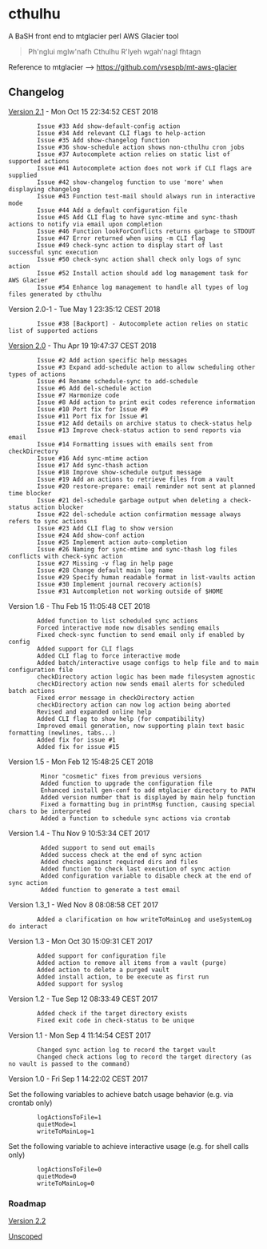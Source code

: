 # cthulhu
A BaSH front end to mtglacier perl AWS Glacier tool

> Ph'nglui mglw'nafh Cthulhu R'lyeh wgah'nagl fhtagn 

Reference to mtglacier --> https://github.com/vsespb/mt-aws-glacier

## Changelog

[Version 2.1](https://github.com/PaoloRipa/cthulhu/milestone/4) - Mon Oct 15 22:34:52 CEST 2018

            Issue #33 Add show-default-config action
            Issue #34 Add relevant CLI flags to help-action
            Issue #35 Add show-changelog function
            Issue #36 show-schedule action shows non-cthulhu cron jobs 
            Issue #37 Autocomplete action relies on static list of supported actions
            Issue #41 Autocomplete action does not work if CLI flags are supplied
            Issue #42 show-changelog function to use 'more' when displaying changelog
            Issue #43 Function test-mail should always run in interactive mode
            Issue #44 Add a default configuration file 
            Issue #45 Add CLI flag to have sync-mtime and sync-thash actions to notify via email upon completion
            Issue #46 Function lookForConflicts returns garbage to STDOUT
            Issue #47 Error returned when using -m CLI flag
            Issue #49 check-sync action to display start of last successful sync execution
            Issue #50 check-sync action shall check only logs of sync action
            Issue #52 Install action should add log management task for AWS Glacier
            Issue #54 Enhance log management to handle all types of log files generated by cthulhu

Version 2.0-1 - Tue May  1 23:35:12 CEST 2018

            Issue #38 [Backport] - Autocomplete action relies on static list of supported actions

[Version 2.0](https://github.com/PaoloRipa/cthulhu/milestone/1) - Thu Apr 19 19:47:37 CEST 2018

            Issue #2 Add action specific help messages
            Issue #3 Expand add-schedule action to allow scheduling other types of actions 
            Issue #4 Rename schedule-sync to add-schedule 
            Issue #6 Add del-schedule action 
            Issue #7 Harmonize code
            Issue #8 Add action to print exit codes reference information 
            Issue #10 Port fix for Issue #9 
            Issue #11 Port fix for Issue #1 
            Issue #12 Add details on archive status to check-status help 
            Issue #13 Improve check-status action to send reports via email 
            Issue #14 Formatting issues with emails sent from checkDirectory 
            Issue #16 Add sync-mtime action
            Issue #17 Add sync-thash action 
            Issue #18 Improve show-schedule output message 
            Issue #19 Add an actions to retrieve files from a vault 
            Issue #20 restore-prepare: email reminder not sent at planned time blocker 
            Issue #21 del-schedule garbage output when deleting a check-status action blocker 
            Issue #22 del-schedule action confirmation message always refers to sync actions 
            Issue #23 Add CLI flag to show version 
            Issue #24 Add show-conf action 
            Issue #25 Implement action auto-completion
            Issue #26 Naming for sync-mtime and sync-thash log files conflicts with check-sync action
            Issue #27 Missing -v flag in help page
            Issue #28 Change default main log name
            Issue #29 Specify human readable format in list-vaults action
            Issue #30 Implement journal recovery action(s)
            Issue #31 Autcompletion not working outside of $HOME

Version 1.6 - Thu Feb 15 11:05:48 CET 2018

            Added function to list scheduled sync actions
            Forced interactive mode now disables sending emails
            Fixed check-sync function to send email only if enabled by config
            Added support for CLI flags
            Added CLI flag to force interactive mode
            Added batch/interactive usage configs to help file and to main configuration file
            checkDirectory action logic has been made filesystem agnostic
            checkDirectory action now sends email alerts for scheduled batch actions
            Fixed error message in checkDirectory action
            checkDirectory action can now log action being aborted
            Revised and expanded online help
            Added CLI flag to show help (for compatibility)
            Improved email generation, now supporting plain text basic formatting (newlines, tabs...)
            Added fix for issue #1
            Added fix for issue #15

Version 1.5 - Mon Feb 12 15:48:25 CET 2018 

             Minor "cosmetic" fixes from previous versions
             Added function to upgrade the configuration file 
             Enhanced install gen-conf to add mtglacier directory to PATH 
             Added version number that is displayed by main help function
             Fixed a formatting bug in printMsg function, causing special chars to be interpreted
             Added a function to schedule sync actions via crontab 

Version 1.4 - Thu Nov 9 10:53:34 CET 2017

             Added support to send out emails
             Added success check at the end of sync action
             Added checks against required dirs and files
             Added function to check last execution of sync action
             Added configuration variable to disable check at the end of sync action
             Added function to generate a test email

Version 1.3_1 - Wed Nov  8 08:08:58 CET 2017
            
            Added a clarification on how writeToMainLog and useSystemLog do interact

Version 1.3 - Mon Oct 30 15:09:31 CET 2017
            
            Added support for configuration file 
            Added action to remove all items from a vault (purge) 
            Added action to delete a purged vault 
            Added install action, to be execute as first run 
            Added support for syslog 

Version 1.2 - Tue Sep 12 08:33:49 CEST 2017
            
            Added check if the target directory exists
            Fixed exit code in check-status to be unique

Version 1.1 - Mon Sep  4 11:14:54 CEST 2017
            
            Changed sync action log to record the target vault
            Changed check actions log to record the target directory (as no vault is passed to the command)

Version 1.0 - Fri Sep  1 14:22:02 CEST 2017

Set the following variables to achieve batch usage behavior (e.g. via crontab only)
            
            logActionsToFile=1
            quietMode=1
            writeToMainLog=1

Set the following variable to achieve interactive usage (e.g. for shell calls only)
            
            logActionsToFile=0
            quietMode=0
            writeToMainLog=0

### Roadmap

[Version 2.2](https://github.com/PaoloRipa/cthulhu/milestone/6) 

[Unscoped](https://github.com/PaoloRipa/cthulhu/milestone/2)
